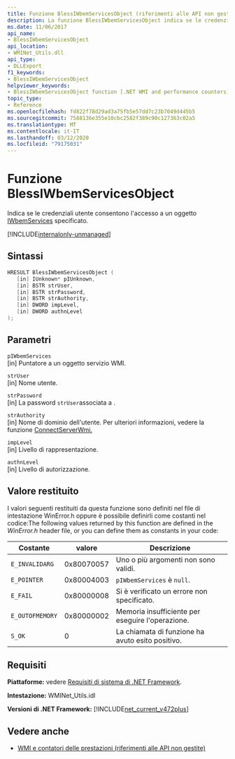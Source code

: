 ```yaml
---
title: Funzione BlessIWbemServicesObject (riferimenti alle API non gestite)
description: La funzione BlessIWbemServicesObject indica se le credenziali utente consentono l'accesso a un oggetto IWbemServices
ms.date: 11/06/2017
api_name:
- BlessIWbemServicesObject
api_location:
- WMINet_Utils.dll
api_type:
- DLLExport
f1_keywords:
- BlessIWbemServicesObject
helpviewer_keywords:
- BlessIWbemServicesObject function [.NET WMI and performance counters]
topic_type:
- Reference
ms.openlocfilehash: fd822f78d29ad3a75fb5e57dd7c23b7049d445b5
ms.sourcegitcommit: 7588136e355e10cbc2582f389c90c127363c02a5
ms.translationtype: MT
ms.contentlocale: it-IT
ms.lasthandoff: 03/12/2020
ms.locfileid: "79175031"
---
```

# <a name="blessiwbemservicesobject-function"></a>Funzione BlessIWbemServicesObject
Indica se le credenziali utente consentono l'accesso a un oggetto [IWbemServices](/windows/desktop/api/wbemcli/nn-wbemcli-iwbemservices) specificato.

[!INCLUDE[internalonly-unmanaged](../../../../includes/internalonly-unmanaged.md)]

## <a name="syntax"></a>Sintassi

```cpp
HRESULT BlessIWbemServicesObject (
   [in] IUnknown* pIUnknown,
   [in] BSTR strUser,
   [in] BSTR strPassword,
   [in] BSTR strAuthority,
   [in] DWORD impLevel,
   [in] DWORD authnLevel
);
```

## <a name="parameters"></a>Parametri

`pIWbemServices`\
[in] Puntatore a un oggetto servizio WMI.

`strUser`\
[in] Nome utente.

`strPassword`\
[in] La password `strUser`associata a .

`strAuthority`\
[in] Nome di dominio dell'utente. Per ulteriori informazioni, vedere la funzione [ConnectServerWmi.](connectserverwmi.md)

`impLevel`\
[in] Livello di rappresentazione.

`authnLevel`\
[in] Livello di autorizzazione.

## <a name="return-value"></a>Valore restituito

I valori seguenti restituiti da questa funzione sono definiti nel file di intestazione WinError.h oppure è possibile definirli come costanti nel codice:The following values returned by this function are defined in the *WinError.h* header file, or you can define them as constants in your code:

|Costante  |valore  |Descrizione  |
|---------|---------|---------|
| `E_INVALIDARG` | 0x80070057 | Uno o più argomenti non sono validi. |
| `E_POINTER` | 0x80004003 | `pIWbemServices` è `null`. |
| `E_FAIL` | 0x80000008 | Si è verificato un errore non specificato. |
| `E_OUTOFMEMORY` | 0x80000002 | Memoria insufficiente per eseguire l'operazione. |
| `S_OK` | 0 | La chiamata di funzione ha avuto esito positivo. |

## <a name="requirements"></a>Requisiti

 **Piattaforme:** vedere [Requisiti di sistema di .NET Framework](../../get-started/system-requirements.md).

 **Intestazione:** WMINet_Utils.idl

 **Versioni di .NET Framework:** [!INCLUDE[net_current_v472plus](../../../../includes/net-current-v472plus.md)]

## <a name="see-also"></a>Vedere anche

- [WMI e contatori delle prestazioni (riferimenti alle API non gestite)](index.md)
